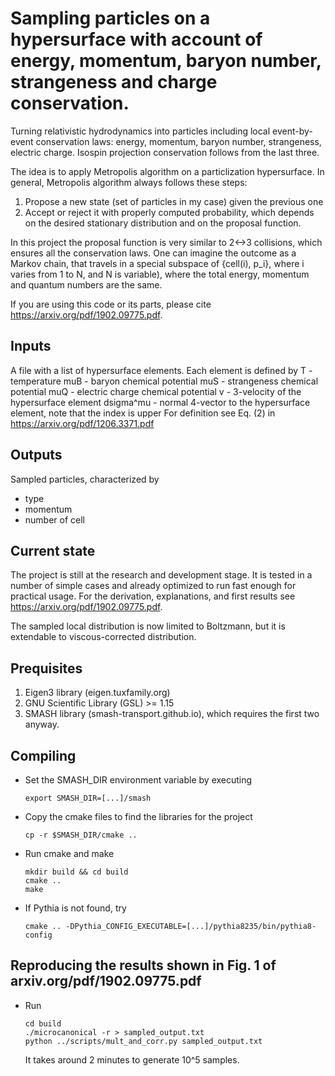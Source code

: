 # Sampling particles on a hypersurface with account of energy, momentum, baryon number, strangeness and charge conservation.

Turning relativistic hydrodynamics into
particles including local event-by-event conservation laws: energy, momentum, baryon number,
strangeness, electric charge. Isospin projection conservation follows from the
last three.

The idea is to apply Metropolis algorithm on a particlization hypersurface.
In general, Metropolis algorithm always follows these steps:
1. Propose a new state (set of particles in my case) given the previous one
2. Accept or reject it with properly computed probability, which depends
   on the desired stationary distribution and on the proposal function.

In this project the proposal function is very similar to 2<->3 collisions,
which ensures all the conservation laws. One can imagine the outcome as a Markov chain,
that travels in a special subspace of {cell(i), p_i}, where i varies from 1 to N, and N
is variable), where the total energy, momentum and quantum numbers are the same.

If you are using this code or its parts, please cite https://arxiv.org/pdf/1902.09775.pdf.

## Inputs

A file with a list of hypersurface elements. Each element is defined by
T    - temperature
muB  - baryon chemical potential
muS  - strangeness chemical potential
muQ  - electric charge chemical potential
v    - 3-velocity of the hypersurface element
dsigma^mu - normal 4-vector to the hypersurface element, note that the index is upper
       For definition see Eq. (2) in https://arxiv.org/pdf/1206.3371.pdf

## Outputs

Sampled particles, characterized by
- type
- momentum
- number of cell

## Current state

The project is still at the research and development stage. It
is tested in a number of simple cases and already optimized to run fast enough
for practical usage. For the derivation, explanations, and first results see
https://arxiv.org/pdf/1902.09775.pdf.

The sampled local distribution is now limited to Boltzmann, but it is extendable
to viscous-corrected distribution.


## Prequisites

1. Eigen3 library (eigen.tuxfamily.org)
2. GNU Scientific Library (GSL) >= 1.15
3. SMASH library (smash-transport.github.io), which requires the first two anyway.

## Compiling

- Set the SMASH_DIR environment variable by executing

      export SMASH_DIR=[...]/smash

- Copy the cmake files to find the libraries for the project

      cp -r $SMASH_DIR/cmake ..

- Run cmake and make

      mkdir build && cd build
      cmake ..
      make

- If Pythia is not found, try

      cmake .. -DPythia_CONFIG_EXECUTABLE=[...]/pythia8235/bin/pythia8-config

## Reproducing the results shown in Fig. 1 of arxiv.org/pdf/1902.09775.pdf

- Run

      cd build
      ./microcanonical -r > sampled_output.txt
      python ../scripts/mult_and_corr.py sampled_output.txt

  It takes around 2 minutes to generate 10^5 samples.
